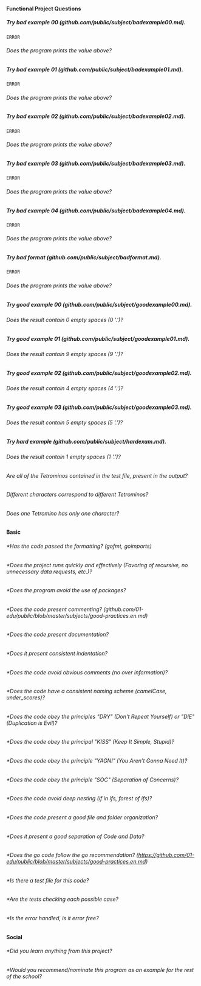 #### Functional Project Questions

##### Try bad example 00 (github.com/public/subject/badexample00.md).
`ERROR`
###### Does the program prints the value above?
##### Try bad example 01 (github.com/public/subject/badexample01.md).
`ERROR`
###### Does the program prints the value above?
##### Try bad example 02 (github.com/public/subject/badexample02.md).
`ERROR`
###### Does the program prints the value above?
##### Try bad example 03 (github.com/public/subject/badexample03.md).
`ERROR`
###### Does the program prints the value above?
##### Try bad example 04 (github.com/public/subject/badexample04.md).
`ERROR`
###### Does the program prints the value above?
##### Try bad format (github.com/public/subject/badformat.md).
`ERROR`
###### Does the program prints the value above?
##### Try good example 00 (github.com/public/subject/goodexample00.md).
###### Does the result contain 0 empty spaces (0 '.')?
##### Try good example 01 (github.com/public/subject/goodexample01.md).
###### Does the result contain 9 empty spaces (9 '.')?
##### Try good example 02 (github.com/public/subject/goodexample02.md).
###### Does the result contain 4 empty spaces (4 '.')?
##### Try good example 03 (github.com/public/subject/goodexample03.md).
###### Does the result contain 5 empty spaces (5 '.')?
##### Try hard example (github.com/public/subject/hardexam.md).
###### Does the result contain 1 empty spaces (1 '.')?
###### Are all of the Tetrominos contained in the test file, present in the output?
###### Different characters correspond to different Tetrominos?
###### Does one Tetromino has only one character?

#### Basic

###### *Has the code passed the formatting? (gofmt, goimports)
###### *Does the project runs quickly and effectively (Favoring of recursive, no unnecessary data requests, etc.)?

###### *Does the program avoid the use of packages?
###### *Does the code present commenting? (github.com/01-edu/public/blob/master/subjects/good-practices.en.md)
###### *Does the code present documentation?
###### *Does it present consistent indentation?
###### *Does the code avoid obvious comments (no over information)?
###### *Does the code have a consistent naming scheme (camelCase, under_scores)?
###### *Does the code obey the principles "DRY" (Don't Repeat Yourself) or "DIE" (Duplication is Evil)?
###### *Does the code obey the principal "KISS" (Keep It Simple, Stupid)?
###### *Does the code obey the principle "YAGNI" (You Aren’t Gonna Need It)?
###### *Does the code obey the principle "SOC" (Separation of Concerns)?
###### *Does the code avoid deep nesting (if in ifs, forest of ifs)?
###### *Does the code present a good file and folder organization?
###### *Does it present a good separation of Code and Data?
###### *Does the go code follow the go recommendation? (https://github.com/01-edu/public/blob/master/subjects/good-practices.en.md)

###### *Is there a test file for this code?
###### *Are the tests checking each possible case?
###### *Is the error handled, is it error free?

#### Social

###### *Did you learn anything from this project?
###### *Would you recommend/nominate this program as an example for the rest of the school?
